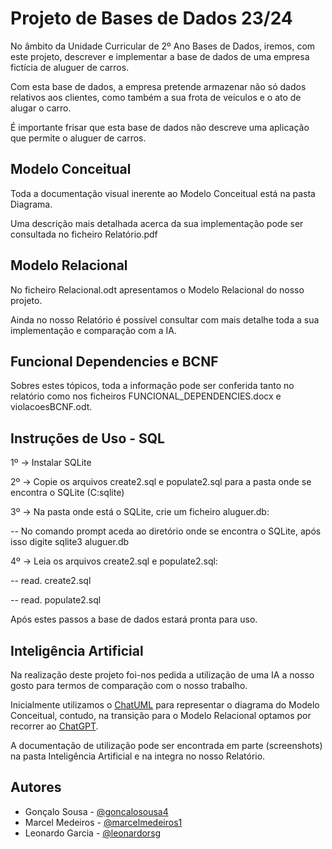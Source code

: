 
# Projeto de Bases de Dados 23/24

No âmbito da Unidade Curricular de 2º Ano Bases de Dados, iremos, com este projeto, descrever e implementar a base de dados de uma empresa fictícia de aluguer de carros.  

Com esta base de dados, a empresa pretende armazenar não só dados relativos aos clientes, como também a sua frota de veículos e o ato de alugar o carro.  

É importante frisar que esta base de dados não descreve uma aplicação que permite o aluguer de carros.
## Modelo Conceitual

Toda a documentação visual inerente ao Modelo Conceitual está na pasta Diagrama. 

Uma descrição mais detalhada acerca da sua implementação pode ser consultada no ficheiro Relatório.pdf

## Modelo Relacional

No ficheiro Relacional.odt apresentamos o Modelo Relacional do nosso projeto.

Ainda no nosso Relatório é possível consultar com mais detalhe toda a sua implementação e comparação com a IA.

## Funcional Dependencies e BCNF

Sobres estes tópicos, toda a informação pode ser conferida tanto no relatório como nos ficheiros FUNCIONAL_DEPENDENCIES.docx e violacoesBCNF.odt.

## Instruções de Uso - SQL

1º -> Instalar SQLite 

2º -> Copie os arquivos create2.sql e populate2.sql para a pasta onde se encontra o SQLite (C:sqlite)

3º -> Na pasta onde está o SQLite, crie um ficheiro aluguer.db:

-- No comando prompt aceda ao diretório onde se encontra o SQLite, após isso digite sqlite3 aluguer.db

4º -> Leia os arquivos create2.sql e populate2.sql:

-- read. create2.sql

-- read. populate2.sql

Após estes passos a base de dados estará pronta para uso.


## Inteligência Artificial
Na realização deste projeto foi-nos pedida a utilização de uma IA a nosso gosto para termos de comparação com o nosso trabalho. 

Inicialmente utilizamos o [ChatUML](https://chatuml.com/) para representar o diagrama do Modelo Conceitual, contudo, na transição para o Modelo Relacional optamos por recorrer ao [ChatGPT](https://chat.openai.com/).

A documentação de utilização pode ser encontrada em parte (screenshots) na pasta Inteligência Artificial e na integra no nosso Relatório.
## Autores

- Gonçalo Sousa - [@goncalosousa4](https://github.com/goncalosousa4)
- Marcel Medeiros - [@marcelmedeiros1](https://github.com/marcelmedeiros1)
- Leonardo Garcia - [@leonardorsg](https://github.com/leonardorsg)
